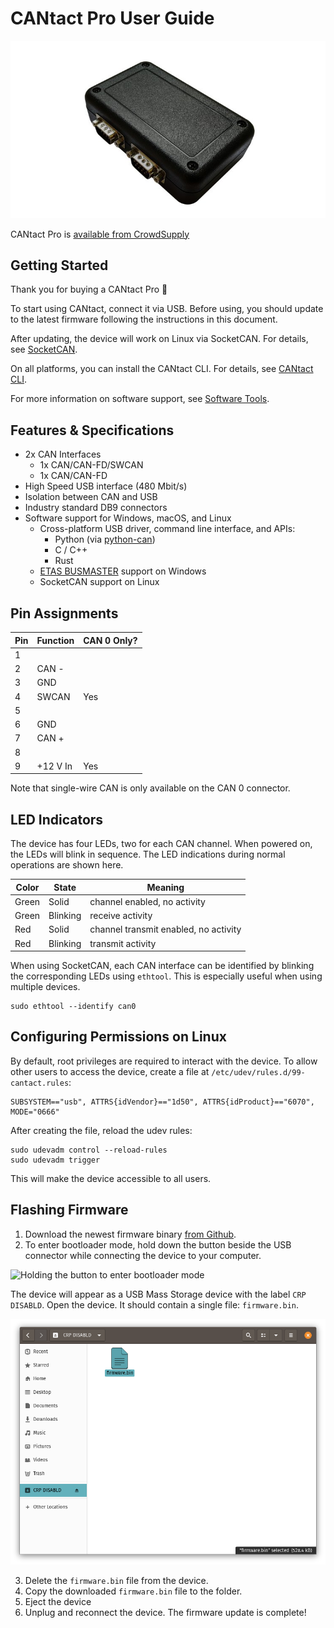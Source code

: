 # CANtact Pro User Guide

![CANtact Pro](cantact-pro.jpg)

CANtact Pro is [available from CrowdSupply](https://www.crowdsupply.com/linklayer-labs/cantact-pro)

## Getting Started

Thank you for buying a CANtact Pro 🙂

To start using CANtact, connect it via USB. Before using, you should update to the latest 
firmware following the instructions in this document.

After updating, the device will work on Linux via SocketCAN. For details, see [SocketCAN](../tools/socketcan.html). 

On all platforms, you can install the CANtact CLI. For details, see [CANtact CLI](../tools/cantact-cli.html).

For more information on software support, see [Software Tools](../tools/software-tools.html).

## Features & Specifications
- 2x CAN Interfaces
  - 1x CAN/CAN-FD/SWCAN
  - 1x CAN/CAN-FD
- High Speed USB interface (480 Mbit/s)
- Isolation between CAN and USB
- Industry standard DB9 connectors
- Software support for Windows, macOS, and Linux
  - Cross-platform USB driver, command line interface, and APIs:
    - Python (via [python-can](https://github.com/hardbyte/python-can/))
    - C / C++
    - Rust
  - [ETAS BUSMASTER](https://rbei-etas.github.io/busmaster/) support on Windows
  - SocketCAN support on Linux


## Pin Assignments

|Pin | Function | CAN 0 Only? |
|----|----------|-------------|
|1   |          |
|2   | CAN -    |
|3   | GND      |
|4   | SWCAN    | Yes
|5   |          |
|6   | GND      |
|7   | CAN +    |
|8   |          |
|9   | +12 V In | Yes

Note that single-wire CAN is only available on the CAN 0 connector.

## LED Indicators

The device has four LEDs, two for each CAN channel. When powered on, the LEDs will blink in sequence. The LED indications during normal operations are shown here.

|Color  | State   | Meaning |
|-------|---------|---------|
| Green | Solid   | channel enabled, no activity
| Green | Blinking| receive activity 
| Red   | Solid   | channel transmit enabled, no activity
| Red   | Blinking| transmit activity 

When using SocketCAN, each CAN interface can be identified by blinking the corresponding LEDs using `ethtool`. This is especially useful when using multiple devices.

```
sudo ethtool --identify can0
```

## Configuring Permissions on Linux

By default, root privileges are required to interact with the device. To allow other users to access the device, 
create a file at `/etc/udev/rules.d/99-cantact.rules`:
```
SUBSYSTEM=="usb", ATTRS{idVendor}=="1d50", ATTRS{idProduct}=="6070", MODE="0666"
```

After creating the file, reload the udev rules:
```
sudo udevadm control --reload-rules
sudo udevadm trigger
```

This will make the device accessible to all users. 

## Flashing Firmware

1. Download the newest firmware binary [from Github](https://github.com/linklayer/cantact-pro-fw/releases).
2. To enter bootloader mode, hold down the button beside the USB connector while connecting the device
to your computer.

![Holding the button to enter bootloader mode](enter-bootloader.jpg)

The device will appear as a USB Mass Storage device with the label `CRP DISABLD`. Open the device. It should contain a single file: `firmware.bin`.

![Bootloader Mass Storage Device folder](bootloader-folder.png)

3. Delete the `firmware.bin` file from the device. 
4. Copy the downloaded `firmware.bin` file to the folder. 
5. Eject the device 
6. Unplug and reconnect the device. The firmware update is complete!